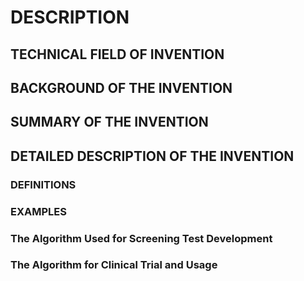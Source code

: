 # DESCRIPTION

## TECHNICAL FIELD OF INVENTION

## BACKGROUND OF THE INVENTION

## SUMMARY OF THE INVENTION

## DETAILED DESCRIPTION OF THE INVENTION

### DEFINITIONS

### EXAMPLES

### The Algorithm Used for Screening Test Development

### The Algorithm for Clinical Trial and Usage

